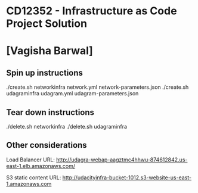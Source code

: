 # CD12352 - Infrastructure as Code Project Solution
# [Vagisha Barwal]

## Spin up instructions
./create.sh networkinfra network.yml network-parameters.json
./create.sh udagraminfra udagram.yml udagram-parameters.json

## Tear down instructions
./delete.sh networkinfra
./delete.sh udagraminfra

## Other considerations
Load Balancer URL: http://udagra-webap-aagztmc4hhwu-874612842.us-east-1.elb.amazonaws.com/

S3 static content URL: http://udacityinfra-bucket-1012.s3-website-us-east-1.amazonaws.com